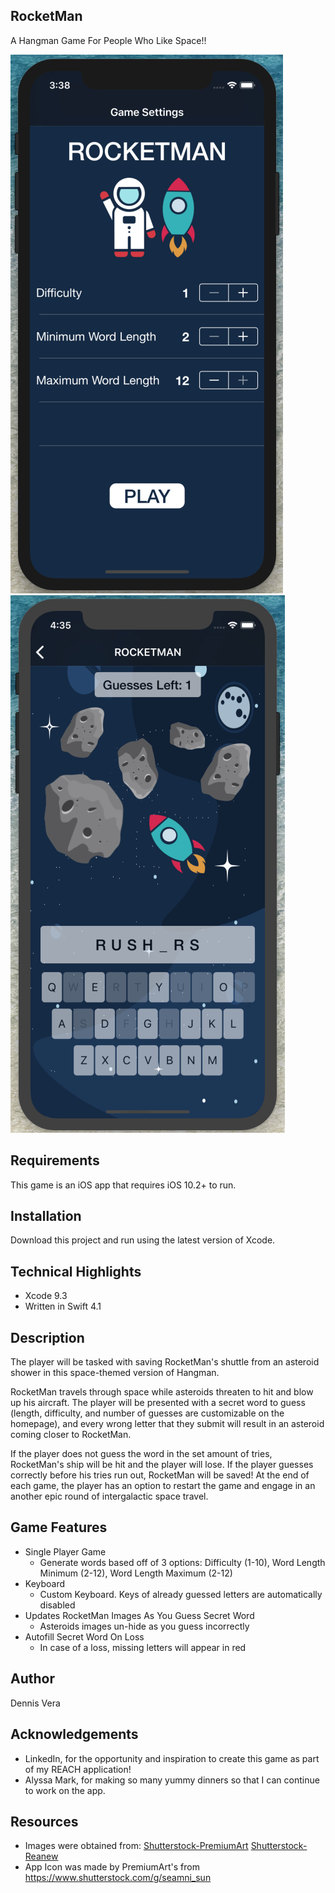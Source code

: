 ## RocketMan
A Hangman Game For People Who Like Space!!

![Game Settings Screen](https://github.com/dennisvera/RocketMan/blob/master/Images/RocketMan1.png)   ![Gameplay](https://github.com/dennisvera/RocketMan/blob/master/Images/RocketMan2.png)

## Requirements
This game is an iOS app that requires iOS 10.2+ to run. 

## Installation
Download this project and run using the latest version of Xcode.

## Technical Highlights
* Xcode 9.3 
* Written in Swift 4.1

## Description
The player will be tasked with saving RocketMan's shuttle from an asteroid shower in this space-themed version of Hangman.

RocketMan travels through space while asteroids threaten to hit and blow up his aircraft. The player will be presented with a secret word to guess (length, difficulty, and number of guesses are customizable on the homepage), and every wrong letter that they submit will result in an asteroid coming closer to RocketMan. 

If the player does not guess the word in the set amount of tries, RocketMan's ship will be hit and the player will lose. If the player guesses correctly before his tries run out, RocketMan will be saved! At the end of each game, the player has an option to restart the game and engage in an another epic round of intergalactic space travel.

## Game Features
* Single Player Game
   - Generate words based off of 3 options: Difficulty (1-10), Word Length Minimum (2-12), Word Length Maximum (2-12)
* Keyboard
   - Custom Keyboard. Keys of already guessed letters are automatically disabled
* Updates RocketMan Images As You Guess Secret Word
   - Asteroids images un-hide as you guess incorrectly
* Autofill Secret Word On Loss
   - In case of a loss, missing letters will appear in red

## Author
Dennis Vera

## Acknowledgements
* LinkedIn, for the opportunity and inspiration to create this game as part of my REACH application! 
* Alyssa Mark, for making so many yummy dinners so that I can continue to work on the app. 

## Resources
* Images were obtained from: [Shutterstock-PremiumArt](https://www.shutterstock.com/image-vector/vector-flat-cosmos-design-background-cute-579763333) [Shutterstock-Reanew](https://www.shutterstock.com/image-vector/vector-flat-asteroids-planet-earth-space-712978225)
* App Icon was made by PremiumArt's from https://www.shutterstock.com/g/seamni_sun
